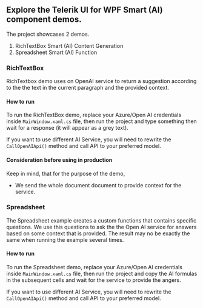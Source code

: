 ## Explore the Telerik UI for WPF Smart (AI) component demos. 

The project showcases 2 demos. 

1. RichTextBox Smart (AI) Content Generation
2. Spreadsheet Smart (AI) Function

### RichTextBox
RichTextbox demo uses on OpenAI service to return a suggestion according to the the text in the current paragraph and the provided context. 

#### How to run
To run the RichTextBox demo, replace your Azure/Open AI credentials inside `MainWindow.xaml.cs` file, then run the project and type something then wait for a response (it will appear as a grey text).

If you want to use different AI Service, you will need to rewrite the `CallOpenAIApi()` method and call API to your preferred model. 

#### Consideration before using in production
Keep in mind, that for the purpose of the demo, 
- We send the whole document document to provide context for the service.

### Spreadsheet
The Spreadsheet example creates a custom functions that contains specific questions. We use this questions to ask the the Open AI service for answers based on some context that is provided. The result may no be exactly the same when running the example several times.  
 
#### How to run
To run the Spreadsheet demo, replace your Azure/Open AI credentials inside `MainWindow.xaml.cs` file, then run the project and copy the AI formulas in the subsequent cells and wait for the service to provide the angers. 

If you want to use different AI Service, you will need to rewrite the `CallOpenAIApi()` method and call API to your preferred model. 